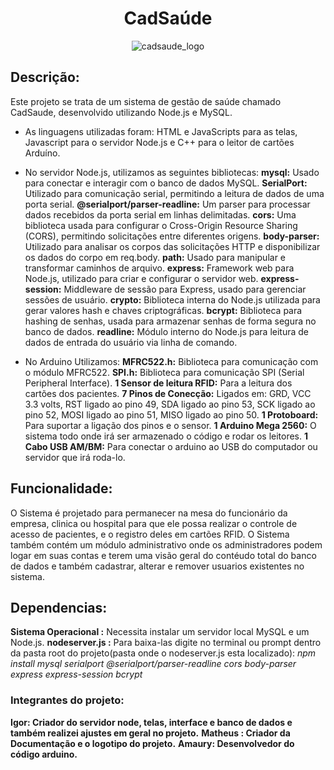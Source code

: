 <h1 style="text-align: center;">CadSaúde</h1>
<div style="text-align: center;">
  <img src="https://github.com/MisterIgorGarcia/cadsaude-acelera/assets/131496741/0985160d-8f85-4dd7-93cb-4a4e24f63fd4" alt="cadsaude_logo">
</div>

## Descrição:
Este projeto se trata de um sistema de gestão de saúde chamado CadSaude, desenvolvido utilizando Node.js e MySQL.
- As linguagens utilizadas foram: HTML e JavaScripts para as telas, Javascript para o servidor Node.js e C++ para o leitor de cartões Arduíno.
- No servidor Node.js, utilizamos as seguintes bibliotecas:
**mysql:** Usado para conectar e interagir com o banco de dados MySQL.
**SerialPort:** Utilizado para comunicação serial, permitindo a leitura de dados de uma porta serial.
**@serialport/parser-readline:** Um parser para processar dados recebidos da porta serial em linhas delimitadas.
**cors:** Uma biblioteca usada para configurar o Cross-Origin Resource Sharing (CORS), permitindo solicitações entre diferentes origens.
**body-parser:** Utilizado para analisar os corpos das solicitações HTTP e disponibilizar os dados do corpo em req.body.
**path:** Usado para manipular e transformar caminhos de arquivo.
**express:** Framework web para Node.js, utilizado para criar e configurar o servidor web.
**express-session:** Middleware de sessão para Express, usado para gerenciar sessões de usuário.
**crypto:** Biblioteca interna do Node.js utilizada para gerar valores hash e chaves criptográficas.
**bcrypt:** Biblioteca para hashing de senhas, usada para armazenar senhas de forma segura no banco de dados.
**readline:** Módulo interno do Node.js para leitura de dados de entrada do usuário via linha de comando.

- No Arduino Utilizamos:
**MFRC522.h:** Biblioteca para comunicação com o módulo MFRC522.
**SPI.h:** Biblioteca para comunicação SPI (Serial Peripheral Interface).
**1 Sensor de leitura RFID:** Para a leitura dos cartões dos pacientes.
**7 Pinos de Conecção:** Ligados em: GRD, VCC 3.3 volts, RST ligado ao pino 49, SDA ligado ao pino 53, SCK ligado ao pino 52, MOSI ligado ao pino 51, MISO ligado ao pino 50.
**1 Protoboard:** Para suportar a ligação dos pinos e o sensor.
**1 Arduino Mega 2560:** O sistema todo onde irá ser armazenado o código e rodar os leitores.
**1 Cabo USB AM/BM:** Para conectar o arduino ao USB do computador ou servidor que irá roda-lo.

## Funcionalidade:
O Sistema é projetado para permanecer na mesa do funcionário da empresa, clinica ou hospital para que ele possa realizar o controle de acesso de pacientes, e o registro deles em cartões RFID.
O Sistema também contém um módulo administrativo onde os administradores podem logar em suas contas e terem uma visão geral do contéudo total do banco de dados e também cadastrar, alterar e remover usuarios existentes no sistema.

## Dependencias:
**Sistema Operacional :** Necessita instalar um servidor local MySQL e um Node.js.
**nodeserver.js :**
Para baixa-las digite no terminal ou prompt dentro da pasta root do projeto(pasta onde o nodeserver.js esta localizado):
*npm install mysql serialport @serialport/parser-readline cors body-parser express express-session bcrypt*

### Integrantes do projeto: ### 
**Igor: Criador do servidor node, telas, interface e banco de dados e também realizei ajustes em geral no projeto.**
**Matheus : Criador da Documentação e o logotipo do projeto.**
**Amaury: Desenvolvedor do código arduino.**

